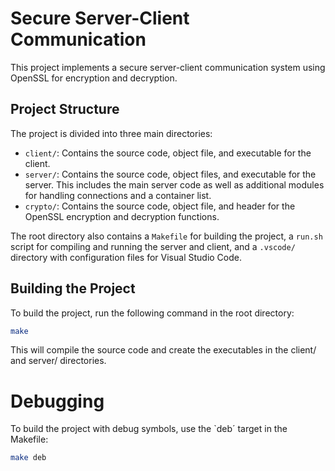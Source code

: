 # Secure Server-Client Communication

This project implements a secure server-client communication system using OpenSSL for encryption and decryption.

## Project Structure

The project is divided into three main directories:

- `client/`: Contains the source code, object file, and executable for the client.
- `server/`: Contains the source code, object files, and executable for the server. This includes the main server code as well as additional modules for handling connections and a container list.
- `crypto/`: Contains the source code, object file, and header for the OpenSSL encryption and decryption functions.

The root directory also contains a `Makefile` for building the project, a `run.sh` script for compiling and running the server and client, and a `.vscode/` directory with configuration files for Visual Studio Code.

## Building the Project

To build the project, run the following command in the root directory:

```sh
make
```
This will compile the source code and create the executables in the client/ and server/ directories.

# Debugging

To build the project with debug symbols, use the `deb´ target in the Makefile:
```sh
make deb
```